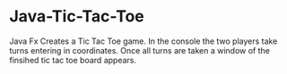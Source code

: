 # Java-Tic-Tac-Toe
Java Fx  Creates a Tic Tac Toe game. In the console the two players take turns entering in coordinates. Once all turns are taken a window of the finsihed tic tac toe board appears.
